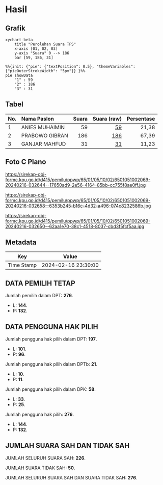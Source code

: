 # Hasil

## Grafik

```mermaid
xychart-beta
    title "Perolehan Suara TPS"
    x-axis [01, 02, 03]
    y-axis "Suara" 0 --> 186
    bar [59, 186, 31]
```

```mermaid
%%{init: {"pie": {"textPosition": 0.5}, "themeVariables": {"pieOuterStrokeWidth": "5px"}} }%%
pie showData
    "1" : 59
    "2" : 186
    "3" : 31
```

## Tabel

| No. | Nama Paslon    | Suara | Suara (raw) | Persentase |
|:--- |:-------------- | -----:| -----------:| ----------:|
| 1   | ANIES MUHAIMIN | 59    | [59][p-1]   | 21,38      |
| 2   | PRABOWO GIBRAN | 186   | [186][p-2]  | 67,39      |
| 3   | GANJAR MAHFUD  | 31    | [31][p-3]   | 11,23      |


[p-1]: https://github.com/gigit-pemilu/pemilu-2024-65-kalimantan-utara/blob/main/pilpres/hitung-suara/sub/65-kalimantan-utara/sub/01-bulungan/sub/05-tanjung-selor/sub/1002-tanjung-selor-hilir/sub/069-tps/sub/paslon-1.txt
[p-2]: https://github.com/gigit-pemilu/pemilu-2024-65-kalimantan-utara/blob/main/pilpres/hitung-suara/sub/65-kalimantan-utara/sub/01-bulungan/sub/05-tanjung-selor/sub/1002-tanjung-selor-hilir/sub/069-tps/sub/paslon-2.txt
[p-3]: https://github.com/gigit-pemilu/pemilu-2024-65-kalimantan-utara/blob/main/pilpres/hitung-suara/sub/65-kalimantan-utara/sub/01-bulungan/sub/05-tanjung-selor/sub/1002-tanjung-selor-hilir/sub/069-tps/sub/paslon-3.txt

## Foto C Plano

https://sirekap-obj-formc.kpu.go.id/d415/pemilu/ppwp/65/01/05/10/02/6501051002069-20240216-032644--17650ad9-2e56-4164-85bb-cc755f8ae0ff.jpg

https://sirekap-obj-formc.kpu.go.id/d415/pemilu/ppwp/65/01/05/10/02/6501051002069-20240216-032658--6353b245-b16c-4d32-a496-074c8232586b.jpg

https://sirekap-obj-formc.kpu.go.id/d415/pemilu/ppwp/65/01/05/10/02/6501051002069-20240216-032650--62aa1e70-38c1-4518-8037-cbd3f5fcf5aa.jpg


## Metadata

| Key        | Value               |
| ---------- | ------------------- |
| Time Stamp | 2024-02-16 23:30:00 |


## DATA PEMILIH TETAP

Jumlah pemilih dalam DPT: **276**.
 * L: **144**.
 * P: **132**.

## DATA PENGGUNA HAK PILIH

Jumlah pengguna hak pilih dalam DPT: **197**.
 * L: **101**.
 * P: **96**.

Jumlah pengguna hak pilih dalam DPTb: **21**.
 * L: **10**.
 * P: **11**.

Jumlah pengguna hak pilih dalam DPK: **58**.
 * L: **33**.
 * P: **25**.

Jumlah pengguna hak pilih: **276**.
 * L: **144**.
 * P: **132**.

## JUMLAH SUARA SAH DAN TIDAK SAH

JUMLAH SELURUH SUARA SAH: **226**.

JUMLAH SUARA TIDAK SAH: **50**.

JUMLAH SELURUH SUARA SAH DAN SUARA TIDAK SAH: **276**.


